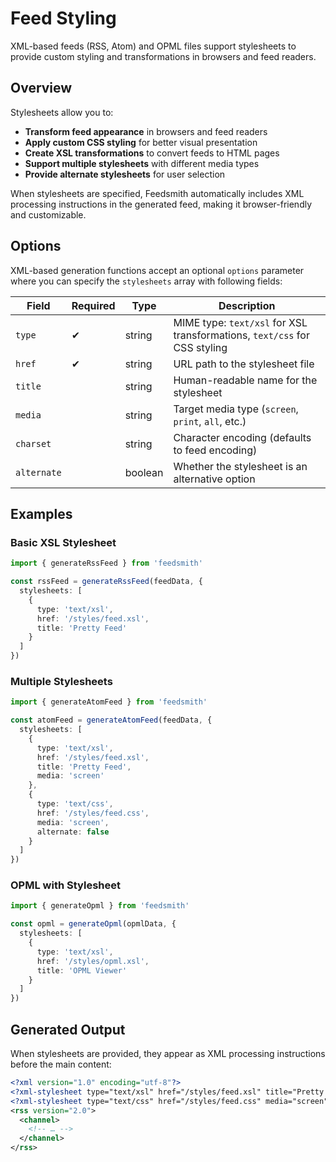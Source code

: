 # Feed Styling

XML-based feeds (RSS, Atom) and OPML files support stylesheets to provide custom styling and transformations in browsers and feed readers.

## Overview

Stylesheets allow you to:

- **Transform feed appearance** in browsers and feed readers
- **Apply custom CSS styling** for better visual presentation
- **Create XSL transformations** to convert feeds to HTML pages
- **Support multiple stylesheets** with different media types
- **Provide alternate stylesheets** for user selection

When stylesheets are specified, Feedsmith automatically includes XML processing instructions in the generated feed, making it browser-friendly and customizable.

## Options

XML-based generation functions accept an optional `options` parameter where you can specify the `stylesheets` array with following fields:

| Field | Required | Type | Description |
|-------|----------|------|-------------|
| `type` | ✔︎ | string | MIME type: `text/xsl` for XSL transformations, `text/css` for CSS styling |
| `href` | ✔︎ | string | URL path to the stylesheet file |
| `title` |  | string | Human-readable name for the stylesheet |
| `media` |  | string | Target media type (`screen`, `print`, `all`, etc.) |
| `charset` |  | string | Character encoding (defaults to feed encoding) |
| `alternate` |  | boolean | Whether the stylesheet is an alternative option |

## Examples

### Basic XSL Stylesheet

```typescript
import { generateRssFeed } from 'feedsmith'

const rssFeed = generateRssFeed(feedData, {
  stylesheets: [
    {
      type: 'text/xsl',
      href: '/styles/feed.xsl',
      title: 'Pretty Feed'
    }
  ]
})
```

### Multiple Stylesheets

```typescript
import { generateAtomFeed } from 'feedsmith'

const atomFeed = generateAtomFeed(feedData, {
  stylesheets: [
    {
      type: 'text/xsl',
      href: '/styles/feed.xsl',
      title: 'Pretty Feed',
      media: 'screen'
    },
    {
      type: 'text/css',
      href: '/styles/feed.css',
      media: 'screen',
      alternate: false
    }
  ]
})
```

### OPML with Stylesheet

```typescript
import { generateOpml } from 'feedsmith'

const opml = generateOpml(opmlData, {
  stylesheets: [
    {
      type: 'text/xsl',
      href: '/styles/opml.xsl',
      title: 'OPML Viewer'
    }
  ]
})
```

## Generated Output

When stylesheets are provided, they appear as XML processing instructions before the main content:

```xml
<?xml version="1.0" encoding="utf-8"?>
<?xml-stylesheet type="text/xsl" href="/styles/feed.xsl" title="Pretty Feed" media="screen"?>
<?xml-stylesheet type="text/css" href="/styles/feed.css" media="screen" alternate="no"?>
<rss version="2.0">
  <channel>
    <!-- … -->
  </channel>
</rss>
```
